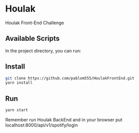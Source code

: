 # Houlak

Houlak Front-End Challenge

## Available Scripts

In the project directory, you can run:

## Install

```bash
git clone https://github.com/pablom555/HoulakFrontEnd.git
yarn install
```

## Run 
```bash
yarn start
```

Remember run Houlak BackEnd and in your browser put localhost:8000/api/v1/spotify/login


